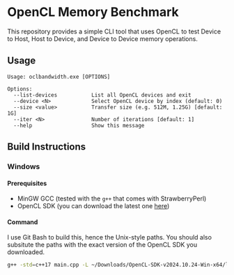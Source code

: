 # OpenCL Memory Benchmark

This repository provides a simple CLI tool that uses OpenCL to test Device to Host, Host to Device, and Device to Device memory operations.

## Usage

```
Usage: oclbandwidth.exe [OPTIONS]

Options:
  --list-devices           List all OpenCL devices and exit
  --device <N>             Select OpenCL device by index (default: 0)
  --size <value>           Transfer size (e.g. 512M, 1.25G) [default: 1G]
  --iter <N>               Number of iterations [default: 1]
  --help                   Show this message
```

## Build Instructions

### Windows

#### Prerequisites

* MinGW GCC (tested with the `g++` that comes with StrawberryPerl)
* OpenCL SDK (you can download the latest one [here](https://github.com/KhronosGroup/OpenCL-SDK/releases))

#### Command

I use Git Bash to build this, hence the Unix-style paths. You should also subsitute the paths with the exact version of the OpenCL SDK you downloaded.

```bash
g++ -std=c++17 main.cpp -L ~/Downloads/OpenCL-SDK-v2024.10.24-Win-x64/lib/ -I ~/Downloads/OpenCL-SDK-v2024.10.24-Win-x64/include/ -lOpenCL -o oclbandwidth.exe
```
